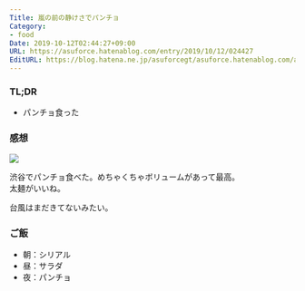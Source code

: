 ```yaml
---
Title: 嵐の前の静けさでパンチョ
Category:
- food
Date: 2019-10-12T02:44:27+09:00
URL: https://asuforce.hatenablog.com/entry/2019/10/12/024427
EditURL: https://blog.hatena.ne.jp/asuforcegt/asuforce.hatenablog.com/atom/entry/26006613448001003
---
```


### TL;DR

- パンチョ食った

###  感想

<span itemtype="http://schema.org/Photograph" itemscope="itemscope"><img class="magnifiable" src="https://cdn-ak.f.st-hatena.com/images/fotolife/a/asuforcegt/20200807/20200807140444.jpg" itemprop="image"></span>

渋谷でパンチョ食べた。めちゃくちゃボリュームがあって最高。  
太麺がいいね。

台風はまだきてないみたい。


### ご飯

- 朝：シリアル
- 昼：サラダ
- 夜：パンチョ
